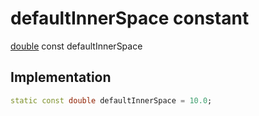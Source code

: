 


# defaultInnerSpace constant






[double](https://api.flutter.dev/flutter/dart-core/double-class.html) const defaultInnerSpace
  







## Implementation

```dart
static const double defaultInnerSpace = 10.0;


```








